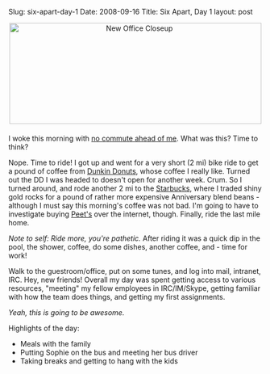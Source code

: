 Slug: six-apart-day-1
Date: 2008-09-16
Title: Six Apart, Day 1
layout: post

<span class="mt-enclosure mt-enclosure-image" style="display: inline;"><img  alt="New Office Closeup" class="mt-image-center at-xid-6a010534988cd3970b0120a5b3675b970c " height="200" src="https://steveivy.typepad.com/.a/6a010534988cd3970b0120a5b3675b970c-pi" style="text-align: center; display: block; margin: 0 auto 20px;" width="500" /></span>

I woke this morning with [no commute ahead of me](http://redmonk.net/archives/2008/09/05/a-move-apart). What was this? Time to think?

Nope. Time to ride! I got up and went for a very short (2 mi) bike ride to get a pound of coffee from [Dunkin Donuts](https://www.dunkindonuts.com/), whose coffee I really like. Turned out the DD I was headed to doesn't open for another week. Crum. So I turned around, and rode another 2 mi to the [Starbucks](http://www.starbucks.com/), where I traded shiny gold rocks for a pound of rather more expensive Anniversary blend beans - although I must say this morning's coffee was not bad. I'm going to have to investigate buying [Peet's](http://www.peets.com/default.asp?rdir=1&ftv=n) over the internet, though. Finally, ride the last mile home.

*Note to self: Ride more, you're pathetic.* After riding it was a quick dip in the pool, the shower, coffee, do some dishes, another coffee, and - time for work!

Walk to the guestroom/office, put on some tunes, and log into mail, intranet, IRC. Hey, new friends! Overall my day was spent getting access to various resources, "meeting" my fellow employees in IRC/IM/Skype, getting familiar with how the team does things, and getting my first assignments.

*Yeah, this is going to be awesome.*

Highlights of the day:

* Meals with the family
* Putting Sophie on the bus and meeting her bus driver
* Taking breaks and getting to hang with the kids
